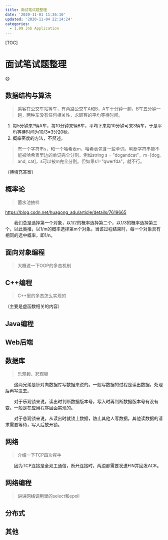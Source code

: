 ```yaml
---
title: 面试笔试题整理
date: '2020-11-01 11:36:10'
updated: '2020-11-04 22:14:24'
categories:
  - 1.09 Job Application
---
```

[TOC]

# 面试笔试题整理

:smile:

## 数据结构与算法

> 乘客在公交车站等车，有两路公交车A和B，A车十分钟一趟，B车五分钟一趟，两种车没有任何相关性，求顾客的平均等待时间。

1. 每5分钟来?辆A车，每10分钟来辆B车，平均下来每10分钟可来3辆车，于是平均等待时间为10/3=3分20秒。
2. 概率密度的方法，不赘述。

> 有一个字符串s，和一个哈希表m，哈希表包含一些单词。判断字符串能不能被哈希表里边的单词完全分割。例如string s = "dogandcat"，m=[dog, and, cat]，s可以被m完全分割。但如果s1="qwerfda"，就不行。

（待填充答案）

## 概率论

> 蓄水池抽样

<https://blog.csdn.net/huagong_adu/article/details/7619665>

　　我们总是选择第一个对象，以1/2的概率选择第二个，以1/3的概率选择第三个，以此类推，以1/m的概率选择第m个对象。当该过程结束时，每一个对象具有相同的选中概率，即1/n。

## 面向对象编程

> 大概说一下OOP的多态机制

## C++编程

> C++里的多态怎么实现的

（主要是虚函数相关的内容）

## Java编程

## Web后端

## 数据库

> 乐观锁、悲观锁

　　这两兄弟是针对向数据库写数据来说的。一般写数据的过程是读出数据，处理后再写进去。

　　对于乐观锁来说，读出时判断数据版本号，写入时再判断数据版本号有没有变。一般是在应用程序层面实现的。

　　对于悲观锁来说，从读出时就锁上数据，防止其他人写数据，其他读数据的请求需要等待，写入后放开锁。

## 网络

> 介绍一下TCP四次挥手

　　因为TCP连接是全双工通信，断开连接时，两边都需要发送FIN并回发ACK。

## 网络编程

> 讲讲网络调用里的select和epoll

## 分布式



## 其他


